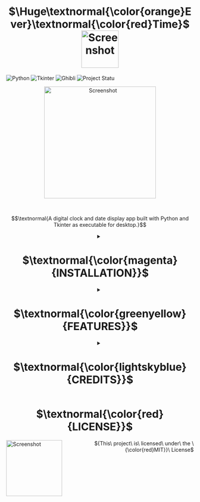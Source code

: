 <h1 align="center" font-style="bold">
  $\Huge\textnormal{\color{orange}Ever}\textnormal{\color{red}Time}$
  <img src="https://github.com/user-attachments/assets/8a9c99d1-40a1-406a-b925-8ebfb28d4111" alt="Screenshot" width="100" style="vertical-align: middle;">
</h1>

![Python](https://img.shields.io/badge/Language-Python-ED8B00?style=for-the-badge&logo=python&logoColor=white)
![Tkinter](https://img.shields.io/badge/Library-Tkinter-%2300A896?style=for-the-badge)
![Ghibli](https://img.shields.io/badge/Theme-Ghibli-orange?style=for-the-badge)
![Project Statu](https://img.shields.io/badge/Project-Active-green?style=for-the-badge)

<p align="center">
  <img src="https://github.com/user-attachments/assets/6521037e-5feb-46da-88c7-387e5a40d796" alt="Screenshot" width=300>
</p><br>

$$\textnormal{A digital clock and date display app built with Python and Tkinter as executable for desktop.}$$

<details>
  <summary align="center">
    <h1> $\textnormal{\color{magenta}{INSTALLATION}}$</h1>
  </summary>

1. Clone the repository:
   
   ```diff
   git clone https://github.com/ridika-2004/Ghibli-Clock.git
   cd EverTime
   ```

2. Install the required dependencies:
   ```diff
   pip install pyinstaller
   ```

3. Run the application:
   ```diff
   python main.py
   ```
   
4. Or, create an executable file using PyInstaller:
   ```diff
   pyinstaller --onefile --windowed --add-data "assets;assets" main.py
   ```
<br><p align="center"> $\textnormal{{Then in the {\color{red}dist} folder, There will be a main.exe file.}}$ </p>
<p align="center">$\textnormal{{Double-click on that and {\color{red}BOOM!}}}$ </p>

</details>

<details>
  <summary align="center">
    <h1>$\textnormal{\color{greenyellow}{FEATURES}}$ </h1>
  </summary>

<img src="https://github.com/user-attachments/assets/bba205fb-3c7f-4661-aca1-e6202c784538" alt="Screenshot" width="70" align="left" /><br>

<p align= "right">$$\textnormal{Displays current time in 12-hour format (with AM/PM).}$$</p>
<p align= "right">$$\textnormal{Shows the current day and date.}$$</p>

</details>

<details>
  <summary align="center">
    <h1>$\textnormal{\color{lightskyblue}{CREDITS}}$</h1>
  </summary>
<img src="https://github.com/user-attachments/assets/15163489-35b0-4f81-aa32-e4a444784c46" alt="Screenshot" width="200" align="right" /><br><br><br>

<p>$$\textnormal{Built using Python 3.x and Tkinter.}$$</p>
<p>$$\textnormal{Background images and icons are all made by me.}$$</p>
<p>$$\textnormal{Shows current date and time.}$$</p>

</details>

<h1 align="center"> $\textnormal{\color{red}{LICENSE}}$ </h1>
<img src="https://github.com/user-attachments/assets/271ea3eb-346c-4487-9ff8-a93ab30e90eb" alt="Screenshot" width="150" align="left" style="vertical-align: bottom;" />
<p align="right">${This\ project\ is\ licensed\ under\ the \ {\color{red}MIT}}\ License$</p>

